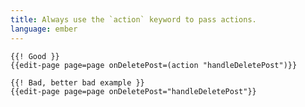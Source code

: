 ```yaml
---
title: Always use the `action` keyword to pass actions.
language: ember
---
```


    {{! Good }}
    {{edit-page page=page onDeletePost=(action "handleDeletePost")}}

    {{! Bad, better bad example }}
    {{edit-page page=page onDeletePost="handleDeletePost"}}
